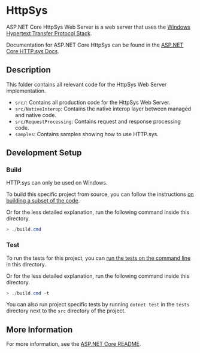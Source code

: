 # HttpSys

ASP.NET Core HttpSys Web Server is a web server that uses the [Windows Hypertext Transfer Protocol Stack](https://docs.microsoft.com/en-us/iis/get-started/introduction-to-iis/introduction-to-iis-architecture#hypertext-transfer-protocol-stack-httpsys).

Documentation for ASP.NET Core HttpSys can be found in the [ASP.NET Core HTTP.sys Docs](https://docs.microsoft.com/en-us/aspnet/core/fundamentals/servers/httpsys).

## Description

This folder contains all relevant code for the HttpSys Web Server implementation.

- `src/`: Contains all production code for the HttpSys Web Server.
- `src/NativeInterop`: Contains the native interop layer between managed and native code.
- `src/RequestProcessing`: Contains request and response processing code.
- `samples`: Contains samples showing how to use HTTP.sys.

## Development Setup

### Build

HTTP.sys can only be used on Windows.

To build this specific project from source, you can follow the instructions [on building a subset of the code](https://github.com/dotnet/aspnetcore/blob/main/docs/BuildFromSource.md#building-a-subset-of-the-code).

Or for the less detailed explanation, run the following command inside this directory.
```powershell
> ./build.cmd
```

### Test

To run the tests for this project, you can [run the tests on the command line](https://github.com/dotnet/aspnetcore/blob/main/docs/BuildFromSource.md#running-tests-on-command-line) in this directory.

Or for the less detailed explanation, run the following command inside this directory.
```powershell
> ./build.cmd -t
```

You can also run project specific tests by running `dotnet test` in the `tests` directory next to the `src` directory of the project.

## More Information

For more information, see the [ASP.NET Core README](../../../README.md).

